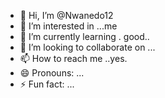 - 👋 Hi, I’m @Nwanedo12
- 👀 I’m interested in ...me
- 🌱 I’m currently learning . good..
- 💞️ I’m looking to collaborate on ...
- 📫 How to reach me ..yes.
- 😄 Pronouns: ...
- ⚡ Fun fact: ...

<!---
Nwanedo12/Nwanedo12 is a ✨ special ✨ repository because its `README.md` (this file) appears on your GitHub profile.
You can click the Preview link to take a look at your changes.
--->
